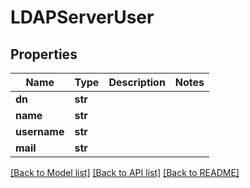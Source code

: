 # LDAPServerUser


## Properties

Name | Type | Description | Notes
------------ | ------------- | ------------- | -------------
**dn** | **str** |  | 
**name** | **str** |  | 
**username** | **str** |  | 
**mail** | **str** |  | 

[[Back to Model list]](../#documentation-for-models) [[Back to API list]](../#documentation-for-api-endpoints) [[Back to README]](../)


